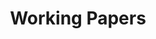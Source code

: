 ---
title: Working Papers
cms_exclude: true

# View.
view: citation

# Optional header image (relative to `static/media/` folder).
banner:
  caption: ''
  image: ''
---